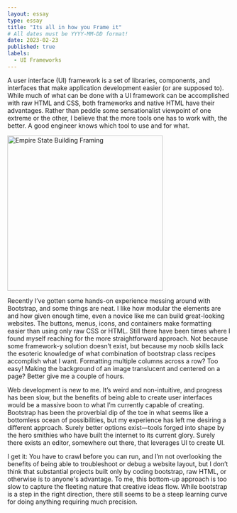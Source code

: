 ```yaml
---
layout: essay
type: essay
title: "Its all in how you Frame it"
# All dates must be YYYY-MM-DD format!
date: 2023-02-23
published: true
labels:
  - UI Frameworks
---
```

A user interface (UI) framework is a set of libraries, components, and interfaces that make application development easier (or are supposed to). While much of what can be done with a UI framework can be accomplished with raw HTML and CSS, both frameworks and native HTML have their advantages. Rather than peddle some sensationalist viewpoint of one extreme or the other, I believe that the more tools one has to work with, the better. A good engineer knows which tool to use and for what.

<img src="/essayPics/empire_state_framing.jpg" alt="Empire State Building Framing" class="float-start pe-4" width="350px">

Recently I’ve gotten some hands-on experience messing around with Bootstrap, and some things are neat. I like how modular the elements are and how given enough time, even a novice like me can build great-looking websites. The buttons, menus, icons, and containers make formatting easier than using only raw CSS or HTML. Still there have been times where I found myself reaching for the more straightforward approach. Not because some framework-y solution doesn’t exist, but because my noob skills lack the esoteric knowledge of what combination of bootstrap class recipes accomplish what I want. Formatting multiple columns across a row? Too easy! Making the background of an image translucent and centered on a page? Better give me a couple of hours.

Web development is new to me. It’s weird and non-intuitive, and progress has been slow, but the benefits of being able to create user interfaces would be a massive boon to what I’m currently capable of creating. Bootstrap has been the proverbial dip of the toe in what seems like a bottomless ocean of possibilities, but my experience has left me desiring a different approach. Surely better options exist—tools forged into shape by the hero smithies who have built the internet to its current glory. Surely there exists an editor, somewhere out there, that leverages UI to create UI.

I get it: You have to crawl before you can run, and I’m not overlooking the benefits of being able to troubleshoot or debug a website layout, but I don’t think that substantial projects built only by coding bootstrap, raw HTML, or otherwise is to anyone's advantage. To me, this bottom-up approach is too slow to capture the fleeting nature that creative ideas flow. While bootstrap is a step in the right direction, there still seems to be a steep learning curve for doing anything requiring much precision. 
